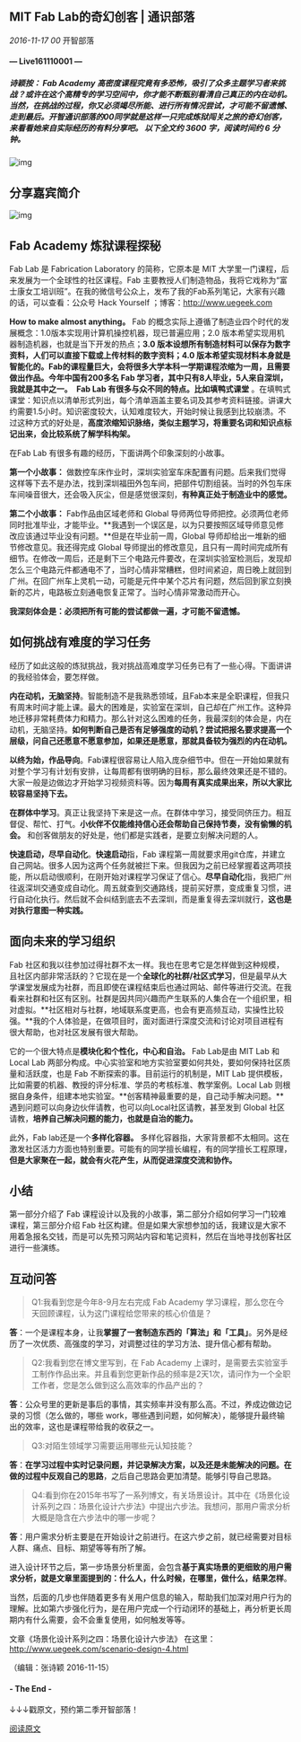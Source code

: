 ## MIT Fab Lab的奇幻创客 | 通识部落

*2016-11-17* *00* 开智部落

#### — Live161110001 —

##### **诗颖按：** Fab Academy 高密度课程究竟有多恐怖，吸引了众多主题学习者来挑战？或许在这个高精专的学习空间中，你才能不断甄别看清自己真正的内在动机。当然，在挑战的过程，你又必须竭尽所能、进行所有情况尝试，才可能不留遗憾、走到最后。开智通识部落的00同学就是这样一只完成炼狱闯关之旅的奇幻创客，来看看她来自实际经历的有料分享吧。 **以下全文约 3600 字，阅读时间约 6 分钟。**

![img](http://mmbiz.qpic.cn/mmbiz_png/P7zzkBGoztGF3Ly7kZNDsmmbia0eptKMQIrZwgs2u2auQ2iazIv5hthgOWlwUA31Q70ZU6mSMOWdede9KSSiaAkTg/640?wx_fmt=png&tp=webp&wxfrom=5&wx_lazy=1)

## 分享嘉宾简介

![img](http://mmbiz.qpic.cn/mmbiz_jpg/P7zzkBGoztGF3Ly7kZNDsmmbia0eptKMQNicnxFBYA55ykWIFgFghKO6kYMXYGhicYQxjuLI7QfakoSqnXkzpt22w/640?wx_fmt=jpeg&tp=webp&wxfrom=5&wx_lazy=1)

## Fab Academy 炼狱课程探秘

Fab Lab 是 Fabrication Laboratory 的简称，它原本是 MIT 大学里一门课程，后来发展为一个全球性的社区课程。Fab 主要教授人们制造物品，我将它戏称为“富士康女工培训班”。在我的微信号公众上，发布了我的Fab系列笔记，大家有兴趣的话，可以查看：公众号 Hack Yourself ；博客：http://www.uegeek.com

**How to make almost anything。** Fab 的概念实际上遵循了制造业四个时代的发展概念：1.0版本实现用计算机操控机器，现已普遍应用；2.0 版本希望实现用机器制造机器，也就是当下开发的热点；**3.0 版本设想所有制造材料可以保存为数字资料，人们可以直接下载或上传材料的数字资料；**4.0 版本希望实现材料本身就是智能化的。Fab的课程量巨大，会将很多大学本科一学期课程浓缩为一周，且需要做出作品。**今年中国有200多名 Fab 学习者，其中只有8人毕业，5人来自深圳，我就是其中之一。**
![img](data:image/gif;base64,iVBORw0KGgoAAAANSUhEUgAAAAEAAAABCAYAAAAfFcSJAAAADUlEQVQImWNgYGBgAAAABQABh6FO1AAAAABJRU5ErkJggg==)
Fab Lab 有很多与众不同的特点。比如**填鸭式课堂** 。在填鸭式课堂：知识点以清单形式列出，每个清单涵盖主要名词及其参考资料链接。讲课大约需要1.5小时。知识密度较大，认知难度较大，开始时候让我感到比较崩溃。不过这种方式的好处是，**高度浓缩知识脉络，类似主题学习，将重要名词和知识点标记出来，会比较系统了解学科构架。**

在Fab Lab 有很多有趣的经历，下面讲两个印象深刻的小故事。

**第一个小故事：** 做数控车床作业时，深圳实验室车床配置有问题。后来我们觉得这样等下去不是办法，找到深圳福田外包车间，把部件切割组装。当时的外包车床车间噪音很大，还会吸入灰尘，但是感觉很深刻，**有种真正处于制造业中的感觉。**

**第二个小故事：** Fab作品由区域老师和 Global 导师两位导师把控。必须两位老师同时批准毕业，才能毕业。**我遇到一个误区是，以为只要按照区域导师意见修改应该通过毕业没有问题。**但是在毕业前一周，Global 导师却给出一堆新的细节修改意见。我还得完成 Global 导师提出的修改意见，且只有一周时间完成所有细节。在修改一周后，还是剩下三个电路元件要改，在深圳实验室检测后，发现却怎么三个电路元件都通电不了，当时心情非常糟糕，但时间紧迫，周日晚上就回到广州。在回广州车上灵机一动，可能是元件中某个芯片有问题，然后回到家立刻换新的芯片，电路板立刻通电恢复正常了。当时心情非常激动而开心。

**我深刻体会是：必须把所有可能的尝试都做一遍，才可能不留遗憾。**
![img](data:image/gif;base64,iVBORw0KGgoAAAANSUhEUgAAAAEAAAABCAYAAAAfFcSJAAAADUlEQVQImWNgYGBgAAAABQABh6FO1AAAAABJRU5ErkJggg==)

## 如何挑战有难度的学习任务

经历了如此这般的炼狱挑战，我对挑战高难度学习任务已有了一些心得。下面讲讲的我经验体会，要怎样做。

**内在动机，无脑坚持**。智能制造不是我熟悉领域，且Fab本来是全职课程，但我只有周末时间才能上课。最大的困难是，实验室在深圳，自己却在广州工作。这种异地迁移非常耗费体力和精力。那么针对这么困难的任务，我最深刻的体会是，内在动机，无脑坚持。**如何判断自己是否有足够强度的动机？尝试把报名要求提高一个层级，问自己还愿意不愿意参加，如果还是愿意，那就具备较为强烈的内在动机。**

**以终为始，作品导向**。Fab课程很容易让人陷入庞杂细节中。但在一开始如果就有对整个学习有计划有安排，让每周都有很明确的目标，那么最终效果还是不错的。大家一般是边做边才开始学习视频资料等。因为**每周有真实成果出来，所以大家比较容易坚持下去。**

**在群体中学习**。真正让我坚持下来是这一点。在群体中学习，接受同侪压力。相互督促、帮忙、打气。**小伙伴不仅能维持信心还会帮助自己保持节奏，没有偷懒的机会。** 和创客做朋友的好处是，他们都是实践者，是要立刻解决问题的人。

**快速启动，尽早自动化**。**快速启动**指，Fab 课程第一周就要求用git仓库，并建立自己网站。很多人因为这两个任务就被拦下来。但我因为之前已经掌握着这两项技能，所以启动很顺利，在刚开始对课程学习保证了信心。**尽早自动化**指，我把广州往返深圳交通变成自动化。周五就查到交通路线，提前买好票，变成重复习惯，进行自动化执行。然后就不会纠结到底去不去深圳，而是重复得去深圳就行，**这也是对执行意图一种实践。**

## 面向未来的学习组织

Fab 社区和我以往参加过得社群不太一样。我也在思考它是怎样做到这种规模，且社区内部非常活跃的？它现在是一个**全球化的社群/社区式学习**，但是最早从大学课堂发展成为社群，而且即使在课程结束后也通过网站、邮件等进行交流。在我看来社群和社区有区别。社群是因共同兴趣而产生联系的人集合在一个组织里，相对虚拟。**社区相对与社群，地域联系度更高，也会有更高频互动，实操性比较强。**我的个人体验是，在做项目时，面对面进行深度交流和讨论对项目进程有很大帮助，也对社区发展有很大帮助。

它的一个很大特点是**模块化和个性化，中心和自治。** Fab Lab是由 MIT Lab 和 Local Lab 两部分构成。中心实验室和地方实验室要如何共处，要如何保持社区质量和活跃度，也是 Fab 不断探索的事。目前运行的机制是，MIT Lab 提供模板，比如需要的机器、教授的评分标准、学员的考核标准、教学案例。Local Lab 则根据自身条件，组建本地实验室。**创客精神最重要的是，自己动手解决问题。**遇到问题可以向身边伙伴请教，也可以向Local社区请教，甚至发到 Global 社区请教，**培养自己解决问题的能力，也就是自治的能力。**
![img](data:image/gif;base64,iVBORw0KGgoAAAANSUhEUgAAAAEAAAABCAYAAAAfFcSJAAAADUlEQVQImWNgYGBgAAAABQABh6FO1AAAAABJRU5ErkJggg==)

此外，Fab lab还是一个**多样化容器。** 多样化容器指，大家背景都不太相同。这在激发社区活力方面也特别重要。可能有的同学擅长编程，有的同学擅长工程原理，**但是大家聚在一起，就会有火花产生，从而促进深度交流和协作。**

## 小结

第一部分介绍了 Fab 课程设计以及我的小故事，第二部分介绍如何学习一门较难课程，第三部分介绍 Fab 社区构建。但是如果大家想参加的话，我建议是大家不用着急报名交钱，而是可以先预习网站内容和笔记资料，然后在当地寻找创客社区进行一些演练。

## 互动问答

> Q1:我看到您是今年8-9月左右完成 Fab Academy 学习课程，那么您在今天回顾课程，认为这门课程给您带来的核心价值是？

**答**：一个是课程本身，让我**掌握了一套制造东西的「算法」和「工具」**。另外是经历了一次优质、高强度的学习，对调整过往的学习方法、提升信心都有帮助。

> Q2:我看到您在博文里写到，在 Fab Academy 上课时，是需要去实验室手工制作作品出来。并且看到您更新作品的频率是2天1次，请问作为一个全职工作者，您是怎么做到这么高效率的作品产出的？

**答**：公众号里的更新是事后的事情，其实频率并没有那么高。不过，养成边做边记录的习惯（怎么做的，哪些 work，哪些遇到问题，如何解决），能够提升最终输出的效率，这也是课程带给我的收获之一。

> Q3:对陌生领域学习需要运用哪些元认知技能？

**答**：**在学习过程中实时记录问题，并记录解决方案，以及还是未能解决的问题。在做的过程中反观自己的思路**，之后自己思路会更加清楚。能够引导自己思路。

> Q4:看到你在2015年书写了一系列博文，有关场景设计。其中在《场景化设计系列之四：场景化设计六步法》中提出六步法。我想问，那用户需求分析大概是隐含在六步法中的哪一步呢？

**答**：用户需求分析主要是在开始设计之前进行。在这六步之前，就已经需要对目标人群、痛点、目标、期望等等有所了解。

进入设计环节之后，第一步场景分析里面，会包含**基于真实场景的更细致的用户需求分析，就是文章里面提到的：什么人，什么时候，在哪里，做什么，结果怎样**。

当然，后面的几步也伴随着更多有关用户信息的输入，帮助我们加深对用户行为的理解。比如第六步强化行为，是在用户完成一个行动闭环的基础上，再分析更长周期内有什么需要，会不会重复使用，如何触发等等。

文章《场景化设计系列之四：场景化设计六步法》 在这里：http://www.uegeek.com/scenario-design-4.html

（编辑：张诗颖 2016-11-15）

#### - The End -

↓↓↓戳原文，预约第二季开智部落！

[阅读原文](http://openmindclub.mikecrm.com/i0aFvc)
